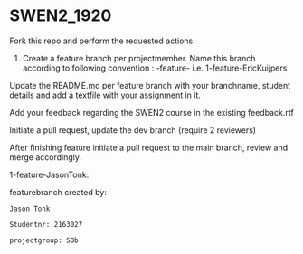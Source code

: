 # SWEN2_1920
Fork this repo and perform the requested actions.

1) Create a feature branch per projectmember. Name this branch according to following convention :
<featureId>-feature-<FirstName><LastName>
  i.e.
1-feature-EricKuijpers
  
  Update the README.md per feature branch with your branchname, student details and add a textfile with your assignment in it.
  
  Add your feedback regarding the SWEN2 course in the existing feedback.rtf
  
  Initiate a pull request, update the dev branch (require 2 reviewers)
  
  After finishing feature initiate a pull request to the main branch, review and merge accordingly.
  
  1-feature-JasonTonk:
  
  featurebranch created by: 
  
    Jason Tonk
    
    Studentnr: 2163027
    
    projectgroup: SOb
